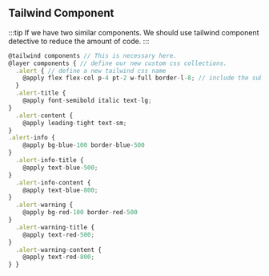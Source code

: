 ## Tailwind Component
:::tip
If we have two similar components. We should use tailwind component detective to reduce the amount of code.
:::
```js
@tailwind components // This is necessary here.
@layer components { // define our new custom css collections.
  .alert { // define a new tailwind css name
    @apply flex flex-col p-4 pt-2 w-full border-l-8; // include the sub tailwind css
  }
  .alert-title {
    @apply font-semibold italic text-lg;
}
  .alert-content {
    @apply leading-tight text-sm;
}
.alert-info {
    @apply bg-blue-100 border-blue-500
}
  .alert-info-title {
    @apply text-blue-500;
}
  .alert-info-content {
    @apply text-blue-800;
}
  .alert-warning {
    @apply bg-red-100 border-red-500
}
  .alert-warning-title {
    @apply text-red-500;
}
  .alert-warning-content {
    @apply text-red-800;
} }
```

